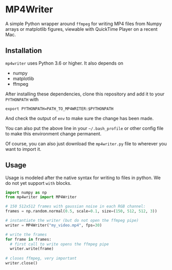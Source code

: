 # MP4Writer

A simple Python wrapper around `ffmpeg` for writing MP4 files from Numpy arrays
or matplotlib figures, viewable with QuickTime Player on a recent Mac.

## Installation

`mp4writer` uses Python 3.6 or higher. It also depends on
* numpy
* matplotlib
* ffmpeg

After installing these dependencies, clone this repository and add it to your
`PYTHONPATH` with
```
export PYTHONPATH=PATH_TO_MP4WRITER:$PYTHONPATH
```
And check the output of `env` to make sure the change has been made.

You can also put the above line in your `~/.bash_profile` or other config file
to make this environment change permanent.

Of course, you can also just download the `mp4writer.py` file to wherever you
want to import it.

## Usage

Usage is modeled after the native syntax for writing to files in python. We do
not yet support `with` blocks.

```python
import numpy as np
from mp4writer import MP4Writer

# 150 512x512 frames with gaussian noise in each RGB channel:
frames = np.random.normal(0.5, scale=0.1, size=(150, 512, 512, 3))

# instantiate the writer (but do not open the ffmpeg pipe)
writer = MP4Writer("my_video.mp4", fps=30)

# write the frames
for frame in frames:
  # first call to write opens the ffmpeg pipe
  writer.write(frame)
  
# closes ffmpeg, very important
writer.close()
```
